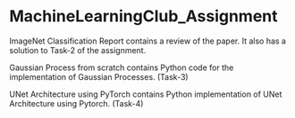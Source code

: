 # MachineLearningClub_Assignment

ImageNet Classification Report contains a review of the paper. It also has a solution to Task-2 of the assignment.

Gaussian Process from scratch contains Python code for the implementation of Gaussian Processes. (Task-3)

UNet Architecture using PyTorch contains Python implementation of UNet Architecture using Pytorch. (Task-4)
